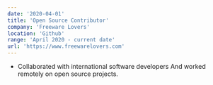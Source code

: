 ```yaml
---
date: '2020-04-01'
title: 'Open Source Contributor'
company: 'Freeware Lovers'
location: 'Github'
range: 'April 2020 - current date'
url: 'https://www.freewarelovers.com'
---
```


- Collaborated with international software developers And worked remotely on open source projects.

<!-- - Worked closely with designers and management team to develop, document, and manage the conference’s marketing website using Jekyll, Sass, and JavaScript -->
